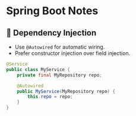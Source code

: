 # Spring Boot Notes
## 🔹 Dependency Injection
- Use `@Autowired` for automatic wiring.
- Prefer constructor injection over field injection.

```java
@Service
public class MyService {
    private final MyRepository repo;

    @Autowired
    public MyService(MyRepository repo) {
        this.repo = repo;
    }
}
